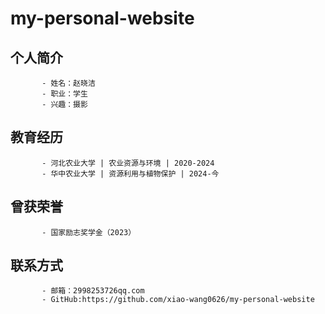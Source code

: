 # my-personal-website
## 个人简介
           - 姓名：赵晓洁
           - 职业：学生
           - 兴趣：摄影
## 教育经历
           - 河北农业大学 | 农业资源与环境 | 2020-2024
           - 华中农业大学 | 资源利用与植物保护 | 2024-今
## 曾获荣誉
           - 国家励志奖学金（2023）
## 联系方式
           - 邮箱：2998253726qq.com
           - GitHub:https://github.com/xiao-wang0626/my-personal-website
